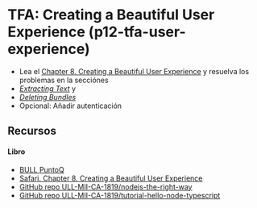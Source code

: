 # TFA: Creating a Beautiful User Experience (p12-tfa-user-experience)

* Lea el  [Chapter 8. Creating a Beautiful  User Experience](https://proquest-safaribooksonline-com.accedys2.bbtk.ull.es/book/web-development/9781680505344/part-iiidot-creating-an-application-from-the-ground-up/d24e21014_html#X2ludGVybmFsX0h0bWxWaWV3P3htbGlkPTk3ODE2ODA1MDUzNDQlMkZjaHBfdXhfaHRtbCZxdWVyeT0=) y resuelva los problemas en la secciónes 
* [*Extracting Text*](https://proquest-safaribooksonline-com.accedys2.bbtk.ull.es/book/web-development/9781680505344/6dot-commanding-databases/d24e20598_html#X2ludGVybmFsX0h0bWxWaWV3P3htbGlkPTk3ODE2ODA1MDUzNDQlMkZkMjRlMzIzODZfaHRtbCZxdWVyeT0=) y 
* [*Deleting  Bundles*](https://proquest-safaribooksonline-com.accedys2.bbtk.ull.es/book/web-development/9781680505344/6dot-commanding-databases/d24e20598_html#X2ludGVybmFsX0h0bWxWaWV3P3htbGlkPTk3ODE2ODA1MDUzNDQlMkZkMjRlMzIzODZfaHRtbCZxdWVyeT0=)
* Opcional: Añadir autenticación

## Recursos

#### Libro

* [BULL PuntoQ](https://www.ull.es/servicios/biblioteca/servicios/puntoq/)
* [Safari. Chapter 8. Creating a Beautiful  User Experience](https://proquest-safaribooksonline-com.accedys2.bbtk.ull.es/book/web-development/9781680505344/6dot-commanding-databases/d24e20598_html#X2ludGVybmFsX0h0bWxWaWV3P3htbGlkPTk3ODE2ODA1MDUzNDQlMkZjaHBfdXhfaHRtbCZxdWVyeT0=)
* [GitHub repo ULL-MII-CA-1819/nodejs-the-right-way](https://github.com/ULL-MII-CA-1819/nodejs-the-right-way)
* [GitHub repo ULL-MII-CA-1819/tutorial-hello-node-typescript](https://github.com/ULL-MII-CA-1819/tutorial-hello-node-typescript)



